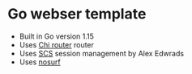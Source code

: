 # Go webser template

- Built in Go version 1.15
- Uses [Chi router](https://github.com/go-chi/chi) router
- Uses [SCS](https://github.com/alexedwards/scs/v2) session management by Alex Edwrads
- Uses [nosurf](https://github.com/justinas/nosurf)
